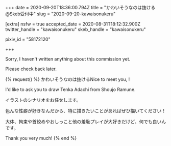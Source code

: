 +++
date = 2020-09-20T18:36:00.794Z
title = "かわいそうなのは抜ける@Skeb受付中"
slug = "2020-09-20-kawaisonukeru"

[extra]
nsfw = true
accepted_date = 2020-08-31T18:12:32.900Z
twitter_handle = "kawaisonukeru"
skeb_handle = "kawaisonukeru"

pixiv_id = "58172120"

+++

Sorry, I haven't written anything about this commission yet.

Please check back later.

{% request() %}
かわいそうなのは抜けるNice to meet you, <TODO>!

I'd like to ask you to draw Tenka Adachi from Shoujo Ramune.

イラストのシナリオをお任せします。

色んな性癖が好きなんだから、特に描きたいことがあればぜひ描いてください！

大体、拘束や首絞めやおしっこと他の羞恥プレイが大好きだけど、何でも良いんです。

Thank you very much!
{% end %}
